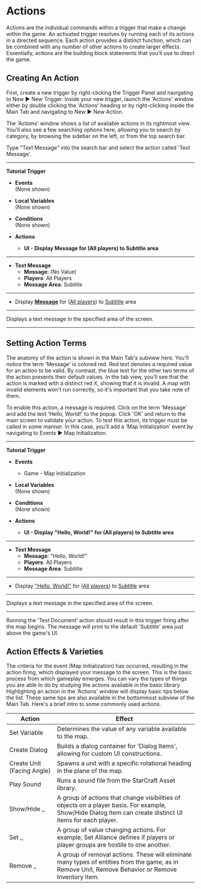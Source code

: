 # Actions

Actions are the individual commands within a trigger that make a change within the game. An activated trigger resolves by running each of its actions in a directed sequence. Each action provides a distinct function, which can be combined with any number of other actions to create larger effects. Essentially, actions are the building block statements that you'll use to direct the game.

## Creating An Action

First, create a new trigger by right-clicking the Trigger Panel and navigating to New ▶︎ New Trigger. Inside your new trigger, launch the 'Actions' window either by double clicking the 'Actions' heading or by right-clicking inside the Main Tab and navigating to New ▶︎ New Action.

The 'Actions' window shows a list of available actions in its rightmost view. You'll also see a few searching options here, allowing you to search by category, by browsing the sidebar on the left, or from the top search bar.

Type "Text Message" into the search bar and select the action called 'Text Message'.

-----------------------------------------------------------------------------------------------------

**Tutorial Trigger**
- **Events**  
  (None shown)

- **Local Variables**  
  (None shown)

- **Conditions**  
  (None shown)

- **Actions**
  - **UI - Display Message for (All players) to Subtitle area**

-----------------------------------------------------------------------------------------------------

* **Text Message**
  * **Message**: (No Value)
  * **Players**: All Players
  * **Message Area**: Subtitle

-----------------------------------------------------------------------------------------------------

* Display <u>**Message**</u> for (<u>All players</u>) to <u>Subtitle</u> area

-----------------------------------------------------------------------------------------------------

Displays a text message in the specified area of the screen.

-----------------------------------------------------------------------------------------------------

## Setting Action Terms

The anatomy of the action is shown in the Main Tab's subview here. You'll notice the term 'Message' is colored red. Red text denotes a required value for an action to be valid. By contrast, the blue text for the other two terms of the action presents their default values. In the tab view, you'll see that the action is marked with a distinct red X, showing that it is invalid. A map with invalid elements won't run correctly, so it's important that you take note of them.

To enable this action, a message is required. Click on the term 'Message' and add the text 'Hello, World\!' to the popup. Click 'OK' and return to the main screen to validate your action. To test this action, its trigger must be called in some manner. In this case, you'll add a 'Map Initialization' event by navigating to Events ▶︎ Map Initialization.

-----------------------------------------------------------------------------------------------------

**Tutorial Trigger**
- **Events**  
  - Game - Map initialization

- **Local Variables**  
  (None shown)

- **Conditions**  
  (None shown)

- **Actions**
  - **UI - Display \"Hello, World!\" for (All players) to Subtitle area**

-----------------------------------------------------------------------------------------------------

* **Text Message**
  * **Message**: \"Hello, World!\"
  * **Players**: All Players
  * **Message Area**: Subtitle

-----------------------------------------------------------------------------------------------------

* Display <u>\"Hello, World!\"</u> for (<u>All players</u>) to <u>Subtitle</u> area

-----------------------------------------------------------------------------------------------------

Displays a text message in the specified area of the screen.

-----------------------------------------------------------------------------------------------------

Running the 'Test Document' action should result in this trigger firing after the map begins. The message will print to the default 'Subtitle' area just above the game's UI.

## Action Effects & Varieties

The criteria for the event (Map Initialization) has occurred, resulting in the action firing, which displayed your message to the screen. This is the basic process from which gameplay emerges. You can vary the types of things you are able to do by studying the actions available in the basic library. Highlighting an action in the 'Actions' window will display basic tips below the list. These same tips are also available in the bottommost subview of the Main Tab. Here's a brief intro to some commonly used actions.

| Action                     | Effect                                                                                                                                                     |
| -------------------------- | ---------------------------------------------------------------------------------------------------------------------------------------------------------- |
| Set Variable               | Determines the value of any variable available to the map.                                                                                                 |
| Create Dialog              | Builds a dialog container for 'Dialog Items', allowing for custom UI constructions.                                                                        |
| Create Unit (Facing Angle) | Spawns a unit with a specific rotational heading in the plane of the map.                                                                                  |
| Play Sound                 | Runs a sound file from the StarCraft Asset library.                                                                                                        |
| Show/Hide \_               | A group of actions that change visibilities of objects on a player basis. For example, Show/Hide Dialog Item can create distinct UI items for each player. |
| Set \_                     | A group of value changing actions. For example, Set Alliance defines if players or player groups are hostile to one another.                               |
| Remove \_                  | A group of removal actions. These will eliminate many types of entities from the game, as in Remove Unit, Remove Behavior or Remove Inventory Item.        |

